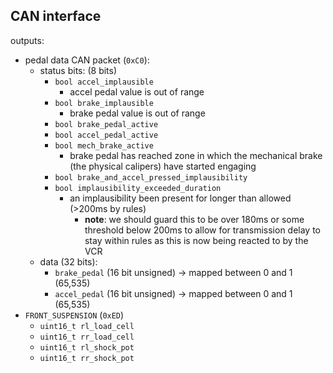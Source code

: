 ## CAN interface

outputs:
- pedal data CAN packet (`0xC0`):
    - status bits: (8 bits)
        - `bool accel_implausible`
            - accel pedal value is out of range
        - `bool brake_implausible`
            - brake pedal value is out of range
        - `bool brake_pedal_active`
        - `bool accel_pedal_active`
        - `bool mech_brake_active`
            - brake pedal has reached zone in which the mechanical brake (the physical calipers) have started engaging
        - `bool brake_and_accel_pressed_implausibility`
        - `bool implausibility_exceeded_duration`
            - an implausibility been present for longer than allowed (>200ms by rules)
                - __note__: we should guard this to be over 180ms or some threshold below 200ms to allow for transmission delay to stay within rules as this is now being reacted to by the VCR
    - data (32 bits):
        - `brake_pedal` (16 bit unsigned) -> mapped between 0 and 1 (65,535)
        - `accel_pedal` (16 bit unsigned) -> mapped between 0 and 1 (65,535)
- `FRONT_SUSPENSION` (`0xED`)
    - `uint16_t rl_load_cell`
    - `uint16_t rr_load_cell`
    - `uint16_t rl_shock_pot`
    - `uint16_t rr_shock_pot`
